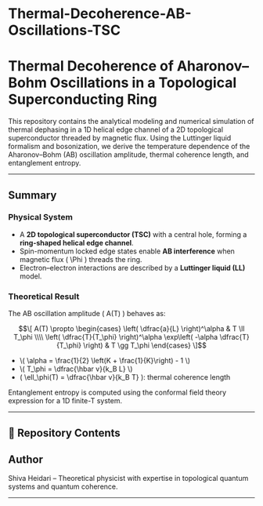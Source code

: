 # Thermal-Decoherence-AB-Oscillations-TSC

# Thermal Decoherence of Aharonov–Bohm Oscillations in a Topological Superconducting Ring

This repository contains the analytical modeling and numerical simulation of thermal dephasing in a 1D helical edge channel of a 2D topological superconductor threaded by magnetic flux. Using the Luttinger liquid formalism and bosonization, we derive the temperature dependence of the Aharonov–Bohm (AB) oscillation amplitude, thermal coherence length, and entanglement entropy.

---

##  Summary

###  Physical System
- A **2D topological superconductor (TSC)** with a central hole, forming a **ring-shaped helical edge channel**.
- Spin-momentum locked edge states enable **AB interference** when magnetic flux \( \Phi \) threads the ring.
- Electron–electron interactions are described by a **Luttinger liquid (LL)** model.

### Theoretical Result
The AB oscillation amplitude \( A(T) \) behaves as:

$$\[
A(T) \propto
\begin{cases}
\left( \dfrac{a}{L} \right)^\alpha & T \ll T_\phi \\\\
\left( \dfrac{T}{T_\phi} \right)^\alpha \exp\left( -\alpha \dfrac{T}{T_\phi} \right) & T \gg T_\phi
\end{cases}
\]$$

- \\( \alpha = \frac{1}{2} \left(K + \frac{1}{K}\right) - 1 \\)
- \\( T_\phi = \dfrac{\hbar v}{k_B L} \\)
- \( \ell_\phi(T) = \dfrac{\hbar v}{k_B T} \): thermal coherence length

Entanglement entropy is computed using the conformal field theory expression for a 1D finite-T system.

---

## 📁 Repository Contents



## Author
Shiva Heidari – Theoretical physicist with expertise in topological quantum systems and quantum coherence.

---


